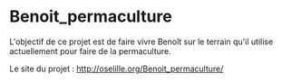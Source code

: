 # Benoit_permaculture
L'objectif de ce projet est de faire vivre Benoît sur le terrain qu'il utilise actuellement pour faire de la permaculture.

Le site du projet : http://oselille.org/Benoit_permaculture/
